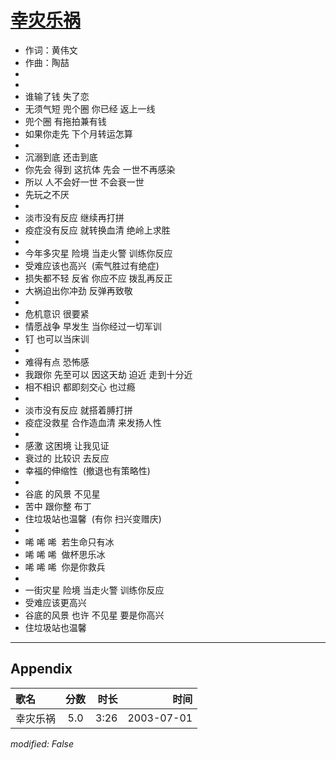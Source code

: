 # [幸灾乐祸](https://music.163.com/song?id=66786)

* 作词：黄伟文
* 作曲：陶喆
*
*
* 谁输了钱 失了恋
* 无须气短 兜个圈 你已经 返上一线
* 兜个圈 有拖拍兼有钱
* 如果你走先 下个月转运怎算
* 
* 沉溺到底 还击到底
* 你先会 得到 这抗体 先会 一世不再感染
* 所以 人不会好一世 不会衰一世
* 先玩之不厌
* 
* 淡市没有反应 继续再打拼
* 疫症没有反应 就转换血清 绝岭上求胜
* 
* 今年多灾星 险境 当走火警 训练你反应
* 受难应该也高兴  (索气胜过有绝症)
* 损失都不轻 反省 你应不应 拨乱再反正
* 大祸迫出你冲劲 反弹再致敬
* 
* 危机意识 很要紧
* 情愿战争 早发生 当你经过一切军训
* 钉 也可以当床训
* 
* 难得有点 恐怖感
* 我跟你 先至可以 因这天劫 迫近 走到十分近
* 相不相识 都即刻交心 也过瘾
* 
* 淡市没有反应 就搭着膊打拼
* 疫症没救星 合作造血清 来发扬人性
* 
* 感激 这困境 让我见证
* 衰过的 比较识 去反应
* 幸福的伸缩性  (撤退也有策略性)
* 
* 谷底 的风景 不见星
* 苦中 跟你整 布丁
* 住垃圾站也温馨  (有你 扫兴变赠庆)
* 
* 唏 唏 唏  若生命只有冰
* 唏 唏 唏  做杯思乐冰
* 唏 唏 唏  你是你救兵
* 
* 一街灾星 险境 当走火警 训练你反应
* 受难应该更高兴
* 谷底的风景 也许 不见星 要是你高兴
* 住垃圾站也温馨


---

## Appendix

|歌名|分数|时长|时间|
|:---|:---:|---:|---:|
|幸灾乐祸|5.0|3:26|2003-07-01

*modified: False*